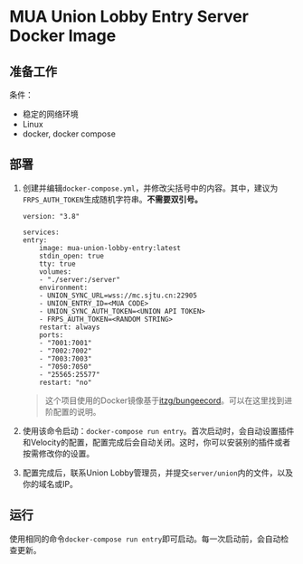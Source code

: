 # MUA Union Lobby Entry Server Docker Image
## 准备工作
条件：
- 稳定的网络环境
- Linux
- docker, docker compose

## 部署
1. 创建并编辑`docker-compose.yml`，并修改尖括号中的内容。其中，建议为`FRPS_AUTH_TOKEN`生成随机字符串。**不需要双引号。**
    ```
    version: "3.8"

    services:
    entry:
        image: mua-union-lobby-entry:latest
        stdin_open: true
        tty: true
        volumes:
        - "./server:/server"
        environment:
        - UNION_SYNC_URL=wss://mc.sjtu.cn:22905
        - UNION_ENTRY_ID=<MUA CODE>
        - UNION_SYNC_AUTH_TOKEN=<UNION API TOKEN>
        - FRPS_AUTH_TOKEN=<RANDOM STRING>
        restart: always
        ports:
        - "7001:7001"
        - "7002:7002"
        - "7003:7003"
        - "7050:7050"
        - "25565:25577"
        restart: "no"
    ```

    > 这个项目使用的Docker镜像基于[itzg/bungeecord](https://hub.docker.com/r/itzg/bungeecord)。可以在这里找到进阶配置的说明。

2. 使用该命令启动：`docker-compose run entry`。首次启动时，会自动设置插件和Velocity的配置，配置完成后会自动关闭。这时，你可以安装别的插件或者按需修改你的设置。

3. 配置完成后，联系Union Lobby管理员，并提交`server/union`内的文件，以及你的域名或IP。

## 运行
使用相同的命令`docker-compose run entry`即可启动。每一次启动前，会自动检查更新。